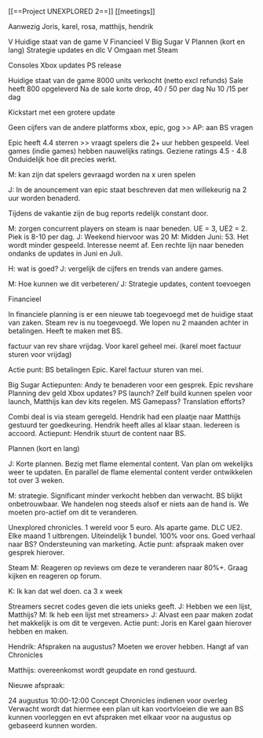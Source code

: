 [[==Project UNEXPLORED 2==]]
[[meetings]]



Aanwezig
Joris, karel, rosa, matthijs, hendrik

V Huidige staat van de game
V Financieel
V Big Sugar
V Plannen (kort en lang)
	Strategie updates en dlc
V Omgaan met Steam

Consoles
	Xbox updates
	PS release

Huidige staat van de game
8000 units verkocht (netto excl refunds)
Sale heeft 800 opgeleverd
Na de sale korte drop, 40 / 50 per dag
Nu 10 /15 per dag

Kickstart met een grotere update

Geen cijfers van de andere platforms
xbox, epic, gog >> AP: aan BS vragen

Epic heeft 4.4 sterren >> vraagt spelers die 2+ uur hebben gespeeld.
Veel games (indie games) hebben nauwelijks ratings.
Geziene ratings 4.5 - 4.8
Onduidelijk hoe dit precies werkt.

M: kan zijn dat spelers gevraagd worden na x uren spelen

J: In de anouncement van epic staat beschreven dat men willekeurig na 2 uur worden benaderd.

Tijdens de vakantie zijn de bug reports redelijk constant door.

M: zorgen concurrent players on steam is naar beneden. UE = 3, UE2 = 2. Piek is 8-10 per dag. J: Weekend hiervoor was 20
M: Midden Juni: 53. Het wordt minder gespeeld. Interesse neemt af. Een rechte lijn naar beneden ondanks de updates in Juni en Juli. 

H: wat is goed?
J: vergelijk de cijfers en trends van andere games.

M: Hoe kunnen we dit verbeteren/
J: Strategie updates, content toevoegen

Financieel

In financiele planning is er een nieuwe tab toegevoegd met de huidige staat van zaken. Steam rev is nu toegevoegd. 
We lopen nu 2 maanden achter in betalingen. Heeft te maken met BS. 

factuur van rev share vrijdag. Voor karel geheel mei. (karel moet factuur sturen voor vrijdag)

Actie punt: 
BS betalingen Epic.
Karel factuur sturen van mei.

Big Sugar
Actiepunten:
Andy te benaderen voor een gesprek.
Epic revshare
Planning dev geld
Xbox updates?
PS launch?
Zelf build kunnen spelen voor launch, Matthijs kan dev kits regelen.
MS Gamepass?
Translation efforts?

Combi deal is via steam geregeld.
Hendrik had een plaatje naar Matthijs gestuurd ter goedkeuring. Hendrik heeft alles al klaar staan. Iedereen is accoord. 
Actiepunt: Hendrik stuurt de content naar BS.

Plannen (kort en lang)

J: Korte plannen. Bezig met flame elemental content. Van plan om wekelijks weer te updaten. En parallel de flame elemental content verder ontwikkelen tot over 3 weken.

M: strategie. Significant minder verkocht hebben dan verwacht. BS blijkt onbetrouwbaar. We handelen nog steeds alsof er niets aan de hand is.
We moeten pro-actief om dit te veranderen.

Unexplored chronicles. 1 wereld voor 5 euro.  Als aparte game. DLC UE2. Elke maand 1 uitbrengen. Uiteindelijk 1 bundel. 100% voor ons.
Goed verhaal naar BS? Ondersteuning van marketing. 
Actie punt: afspraak maken over gesprek hierover.

Steam
M: Reageren op reviews om deze te veranderen naar 80%+. Graag kijken en reageren op forum.

K: Ik kan dat wel doen. ca 3 x week

Streamers secret codes geven die iets unieks geeft.
J: Hebben we een lijst, Matthijs?
M: Ik heb een lijst met streamers>
J: Alvast een paar maken zodat het makkelijk is om dit te vergeven.
Actie punt: Joris en Karel gaan hierover hebben en maken.

Hendrik: Afspraken na augustus?
Moeten we erover hebben. Hangt af van Chronicles

Matthijs: overeenkomst wordt geupdate en rond gestuurd.

Nieuwe afspraak:

24 augustus 10:00-12:00
Concept Chronicles indienen voor overleg
Verwacht wordt dat hiermee een plan uit kan voortvloeien die we aan BS kunnen voorleggen en evt afspraken met elkaar voor na augustus op gebaseerd kunnen worden.




